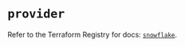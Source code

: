 # `provider`

Refer to the Terraform Registry for docs: [`snowflake`](https://registry.terraform.io/providers/snowflakedb/snowflake/2.6.0/docs).
